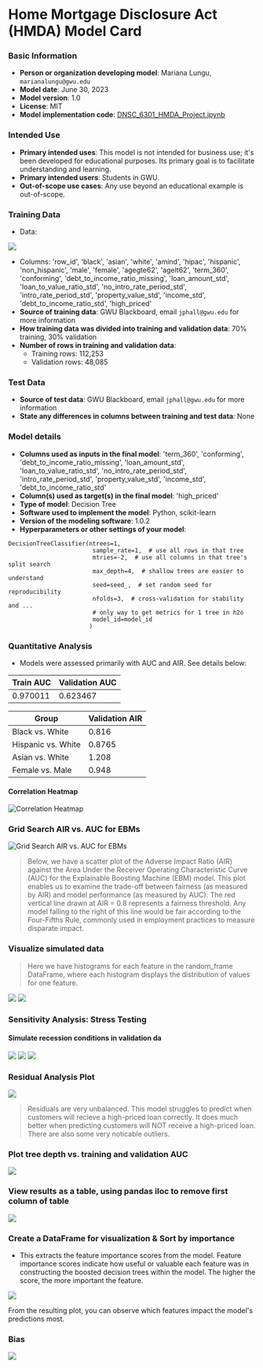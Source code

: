 # Home Mortgage Disclosure Act (HMDA) Model Card

### Basic Information

* **Person or organization developing model**: Mariana Lungu, `marianalungu@gwu.edu`
* **Model date**: June 30, 2023
* **Model version**: 1.0
* **License**: MIT
* **Model implementation code**: [DNSC_6301_HMDA_Project.ipynb](https://github.com/marlungu/gwu_rml/blob/main/assignment_6/assignment_6.ipynb)

### Intended Use

* **Primary intended uses**: This model is not intended for business use; it's been developed for educational purposes. Its primary goal is to facilitate understanding and learning.
* **Primary intended users**: Students in GWU.
* **Out-of-scope use cases**: Any use beyond an educational example is out-of-scope.


### Training Data

* Data:


<img src="https://github.com/marlungu/gwu_rml/blob/main/assignment_6/data/data.png">

 * Columns:
        'row_id', 'black', 'asian', 'white', 'amind', 'hipac', 'hispanic',
        'non_hispanic', 'male', 'female', 'agegte62', 'agelt62', 'term_360',
        'conforming', 'debt_to_income_ratio_missing', 'loan_amount_std',
        'loan_to_value_ratio_std', 'no_intro_rate_period_std',
        'intro_rate_period_std', 'property_value_std', 'income_std',
        'debt_to_income_ratio_std', 'high_priced'
* **Source of training data**: GWU Blackboard, email `jphall@gwu.edu` for more information
* **How training data was divided into training and validation data**: 70% training, 30% validation
* **Number of rows in training and validation data**:
  * Training rows: 112,253
  * Validation rows: 48,085


### Test Data

* **Source of test data**: GWU Blackboard, email `jphall@gwu.edu` for more information
* **State any differences in columns between training and test data**: None


### Model details

* **Columns used as inputs in the final model**: 
       'term_360', 'conforming', 'debt_to_income_ratio_missing', 'loan_amount_std', 'loan_to_value_ratio_std', 'no_intro_rate_period_std',
           'intro_rate_period_std', 'property_value_std', 'income_std', 'debt_to_income_ratio_std'
* **Column(s) used as target(s) in the final model**: 'high_priced'
* **Type of model**: Decision Tree
* **Software used to implement the model**: Python, scikit-learn
* **Version of the modeling software**: 1.0.2
* **Hyperparameters or other settings of your model**:

```
DecisionTreeClassifier(ntrees=1,
                        sample_rate=1,  # use all rows in that tree
                        mtries=-2,  # use all columns in that tree's split search
                        max_depth=4,  # shallow trees are easier to understand
                        seed=seed_,  # set random seed for reproducibility
                        nfolds=3,  # cross-validation for stability and ...
                        # only way to get metrics for 1 tree in h2o
                        model_id=model_id
                       )
```

### Quantitative Analysis

* Models were assessed primarily with AUC and AIR. See details below:

| Train AUC | Validation AUC 
| --------- | -------------- 
| 0.970011  | 0.623467

| Group              | Validation AIR |
|--------------------|----------------|
| Black vs. White    |         0.816 |
| Hispanic vs. White |         0.8765 |
| Asian vs. White    |          1.208 |
| Female vs. Male    |          0.948 |


#### Correlation Heatmap

![Correlation Heatmap](correletion_map.png)

### Grid Search AIR vs. AUC for EBMs

![Grid Search AIR vs. AUC for EBMs](grid.png)

> Below, we have a scatter plot of the Adverse Impact Ratio (AIR) against the Area Under the Receiver Operating Characteristic Curve (AUC) for the Explainable Boosting Machine (EBM) model. This plot enables us to examine the trade-off between fairness (as measured by AIR) and model performance (as measured by AUC).
The red vertical line drawn at AIR = 0.8 represents a fairness threshold. Any model falling to the right of this line would be fair according to the Four-Fifths Rule, commonly used in employment practices to measure disparate impact.
### Visualize simulated data

> Here we have histograms for each feature in the random_frame DataFrame, where each histogram displays the distribution of values for one feature.
<img src="https://github.com/marlungu/gwu_rml/blob/main/assignment_6/data/vis1.png">
<img src="https://github.com/marlungu/gwu_rml/blob/main/assignment_6/data/vis2.png">

### Sensitivity Analysis: Stress Testing
#### Simulate recession conditions in validation da

<img src="https://github.com/marlungu/gwu_rml/blob/main/assignment_6/data/stress1.png">
<img src="https://github.com/marlungu/gwu_rml/blob/main/assignment_6/data/stress2.png">
<img src="https://github.com/marlungu/gwu_rml/blob/main/assignment_6/data/stress3.png">

### Residual Analysis Plot
<img src="https://github.com/marlungu/gwu_rml/blob/main/assignment_6/data/residuals.png">

> Residuals are very unbalanced. This model struggles to predict when customers will recieve a high-priced loan correctly. It does much better when predicting customers will NOT receive a high-priced loan. There are also some very noticable outliers.

### Plot tree depth vs. training and validation AUC

<img src="https://github.com/marlungu/gwu_rml/blob/main/assignment_6/data/tr_val.png">


### View results as a table, using pandas iloc to remove first column of table

<img src="https://github.com/marlungu/gwu_rml/blob/main/assignment_6/data/results.png">


### Create a DataFrame for visualization & Sort by importance

* This extracts the feature importance scores from the model. Feature importance scores indicate how useful or valuable each feature was in constructing the boosted decision trees within the model. The higher the score, the more important the feature.

<img src="https://github.com/marlungu/gwu_rml/blob/main/assignment_6/data/feut_imp.png">

From the resulting plot, you can observe which features impact the model's predictions most.
### Bias
<img src="https://github.com/marlungu/gwu_rml/blob/main/assignment_6/data/bias.png">
